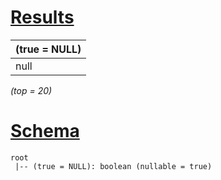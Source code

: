 # [Results](#tab/results)

|(true = NULL)|
|-------------|
|null         |

_(top = 20)_

# [Schema](#tab/schema)

```shell
root
 |-- (true = NULL): boolean (nullable = true)

```
